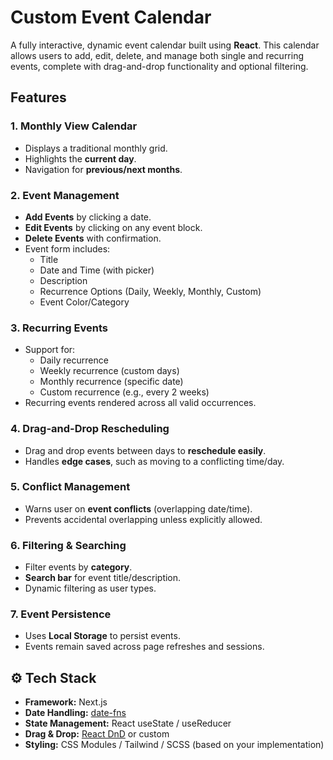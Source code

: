 #  Custom Event Calendar

A fully interactive, dynamic event calendar built using **React**. This calendar allows users to add, edit, delete, and manage both single and recurring events, complete with drag-and-drop functionality and optional filtering.

## Features

### 1.  Monthly View Calendar
- Displays a traditional monthly grid.
- Highlights the **current day**.
- Navigation for **previous/next months**.

### 2.  Event Management
- **Add Events** by clicking a date.
- **Edit Events** by clicking on any event block.
- **Delete Events** with confirmation.
- Event form includes:
  - Title
  - Date and Time (with picker)
  - Description
  - Recurrence Options (Daily, Weekly, Monthly, Custom)
  - Event Color/Category

### 3.  Recurring Events
- Support for:
  - Daily recurrence
  - Weekly recurrence (custom days)
  - Monthly recurrence (specific date)
  - Custom recurrence (e.g., every 2 weeks)
- Recurring events rendered across all valid occurrences.

### 4. Drag-and-Drop Rescheduling
- Drag and drop events between days to **reschedule easily**.
- Handles **edge cases**, such as moving to a conflicting time/day.

### 5.  Conflict Management
- Warns user on **event conflicts** (overlapping date/time).
- Prevents accidental overlapping unless explicitly allowed.

### 6.  Filtering & Searching 
- Filter events by **category**.
- **Search bar** for event title/description.
- Dynamic filtering as user types.

### 7. Event Persistence
- Uses **Local Storage** to persist events.
- Events remain saved across page refreshes and sessions.

## ⚙️ Tech Stack

- **Framework:** Next.js
- **Date Handling:** [date-fns](https://date-fns.org/)
- **State Management:** React useState / useReducer
- **Drag & Drop:** [React DnD](https://react-dnd.github.io/react-dnd/) or custom
- **Styling:** CSS Modules / Tailwind / SCSS (based on your implementation)



